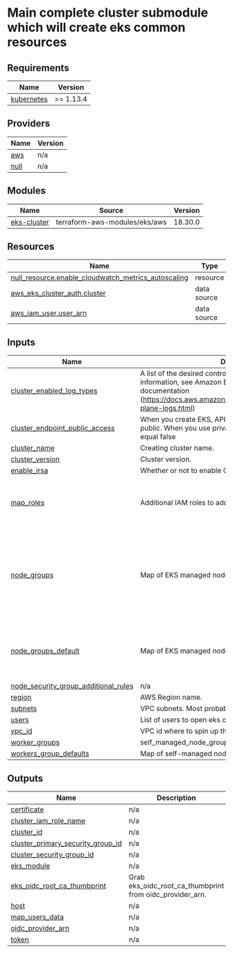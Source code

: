<!-- BEGINNING OF PRE-COMMIT-TERRAFORM DOCS HOOK -->
# Main complete cluster submodule which will create eks common resources

## Requirements

| Name | Version |
|------|---------|
| <a name="requirement_kubernetes"></a> [kubernetes](#requirement\_kubernetes) | >= 1.13.4 |

## Providers

| Name | Version |
|------|---------|
| <a name="provider_aws"></a> [aws](#provider\_aws) | n/a |
| <a name="provider_null"></a> [null](#provider\_null) | n/a |

## Modules

| Name | Source | Version |
|------|--------|---------|
| <a name="module_eks-cluster"></a> [eks-cluster](#module\_eks-cluster) | terraform-aws-modules/eks/aws | 18.30.0 |

## Resources

| Name | Type |
|------|------|
| [null_resource.enable_cloudwatch_metrics_autoscaling](https://registry.terraform.io/providers/hashicorp/null/latest/docs/resources/resource) | resource |
| [aws_eks_cluster_auth.cluster](https://registry.terraform.io/providers/hashicorp/aws/latest/docs/data-sources/eks_cluster_auth) | data source |
| [aws_iam_user.user_arn](https://registry.terraform.io/providers/hashicorp/aws/latest/docs/data-sources/iam_user) | data source |

## Inputs

| Name | Description | Type | Default | Required |
|------|-------------|------|---------|:--------:|
| <a name="input_cluster_enabled_log_types"></a> [cluster\_enabled\_log\_types](#input\_cluster\_enabled\_log\_types) | A list of the desired control plane logs to enable. For more information, see Amazon EKS Control Plane Logging documentation (https://docs.aws.amazon.com/eks/latest/userguide/control-plane-logs.html) | `list(string)` | <pre>[<br>  "audit"<br>]</pre> | no |
| <a name="input_cluster_endpoint_public_access"></a> [cluster\_endpoint\_public\_access](#input\_cluster\_endpoint\_public\_access) | When you create EKS, API server endpoint access default is public. When you use private this variable value should be equal false | `bool` | `true` | no |
| <a name="input_cluster_name"></a> [cluster\_name](#input\_cluster\_name) | Creating cluster name. | `string` | n/a | yes |
| <a name="input_cluster_version"></a> [cluster\_version](#input\_cluster\_version) | Cluster version. | `string` | `"1.22"` | no |
| <a name="input_enable_irsa"></a> [enable\_irsa](#input\_enable\_irsa) | Whether or not to enable OpenID connect protocol. | `bool` | `true` | no |
| <a name="input_map_roles"></a> [map\_roles](#input\_map\_roles) | Additional IAM roles to add to the aws-auth configmap. | <pre>list(object({<br>    rolearn  = string<br>    username = string<br>    groups   = list(string)<br>  }))</pre> | `[]` | no |
| <a name="input_node_groups"></a> [node\_groups](#input\_node\_groups) | Map of EKS managed node group definitions to create | `any` | <pre>{<br>  "default": {<br>    "desired_size": 1,<br>    "instance_types": [<br>      "t3.medium"<br>    ],<br>    "max_size": 2,<br>    "min_size": 1<br>  }<br>}</pre> | no |
| <a name="input_node_groups_default"></a> [node\_groups\_default](#input\_node\_groups\_default) | Map of EKS managed node group default configurations | `any` | <pre>{<br>  "disk_size": 50,<br>  "instance_types": [<br>    "t3.medium"<br>  ]<br>}</pre> | no |
| <a name="input_node_security_group_additional_rules"></a> [node\_security\_group\_additional\_rules](#input\_node\_security\_group\_additional\_rules) | n/a | `any` | `{}` | no |
| <a name="input_region"></a> [region](#input\_region) | AWS Region name. | `string` | n/a | yes |
| <a name="input_subnets"></a> [subnets](#input\_subnets) | VPC subnets. Most probably those are the private ones. | `list(string)` | n/a | yes |
| <a name="input_users"></a> [users](#input\_users) | List of users to open eks cluster api access | `list(any)` | `[]` | no |
| <a name="input_vpc_id"></a> [vpc\_id](#input\_vpc\_id) | VPC id where to spin up the cluster. | `string` | n/a | yes |
| <a name="input_worker_groups"></a> [worker\_groups](#input\_worker\_groups) | self\_managed\_node\_group\_defaults. | `any` | `{}` | no |
| <a name="input_workers_group_defaults"></a> [workers\_group\_defaults](#input\_workers\_group\_defaults) | Map of self-managed node group definitions to create. | `any` | `{}` | no |

## Outputs

| Name | Description |
|------|-------------|
| <a name="output_certificate"></a> [certificate](#output\_certificate) | n/a |
| <a name="output_cluster_iam_role_name"></a> [cluster\_iam\_role\_name](#output\_cluster\_iam\_role\_name) | n/a |
| <a name="output_cluster_id"></a> [cluster\_id](#output\_cluster\_id) | n/a |
| <a name="output_cluster_primary_security_group_id"></a> [cluster\_primary\_security\_group\_id](#output\_cluster\_primary\_security\_group\_id) | n/a |
| <a name="output_cluster_security_group_id"></a> [cluster\_security\_group\_id](#output\_cluster\_security\_group\_id) | n/a |
| <a name="output_eks_module"></a> [eks\_module](#output\_eks\_module) | n/a |
| <a name="output_eks_oidc_root_ca_thumbprint"></a> [eks\_oidc\_root\_ca\_thumbprint](#output\_eks\_oidc\_root\_ca\_thumbprint) | Grab eks\_oidc\_root\_ca\_thumbprint from oidc\_provider\_arn. |
| <a name="output_host"></a> [host](#output\_host) | n/a |
| <a name="output_map_users_data"></a> [map\_users\_data](#output\_map\_users\_data) | n/a |
| <a name="output_oidc_provider_arn"></a> [oidc\_provider\_arn](#output\_oidc\_provider\_arn) | n/a |
| <a name="output_token"></a> [token](#output\_token) | n/a |
<!-- END OF PRE-COMMIT-TERRAFORM DOCS HOOK -->
